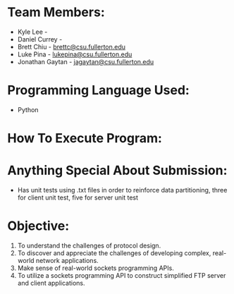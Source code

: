 # Team Members: 
- Kyle Lee -
- Daniel Currey -
- Brett Chiu - brettc@csu.fullerton.edu
- Luke Pina - lukepina@csu.fullerton.edu
- Jonathan Gaytan - jagaytan@csu.fullerton.edu

# Programming Language Used:
- Python

# How To Execute Program:

# Anything Special About Submission:
- Has unit tests using .txt files in order to reinforce data partitioning, three for client unit test, five for server unit test
# Objective: 
1. To understand the challenges of protocol design.
2. To discover and appreciate the challenges of developing complex, real-world network applications.
3. Make sense of real-world sockets programming APIs.
4. To utilize a sockets programming API to construct simplified FTP server and client applications.

